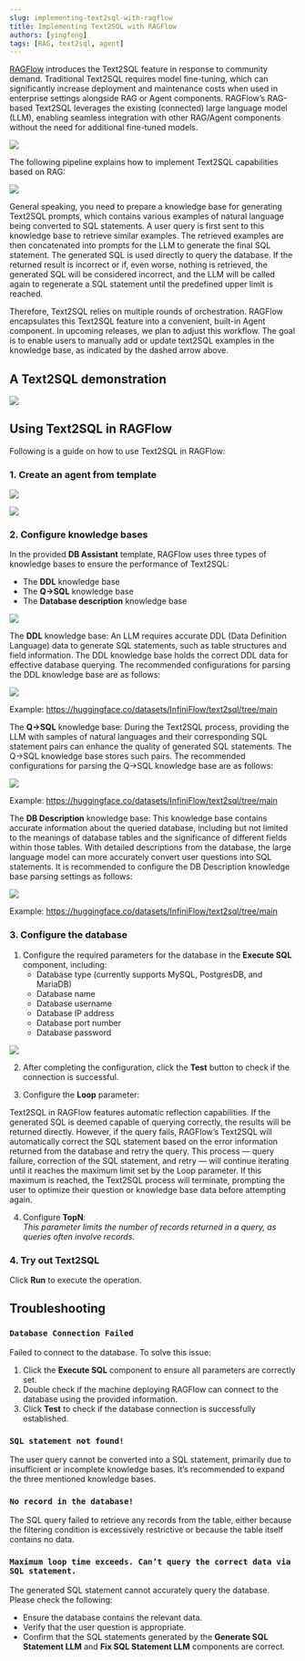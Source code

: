 ```yaml
---
slug: implementing-text2sql-with-ragflow
title: Implementing Text2SQL with RAGFlow
authors: [yingfeng]
tags: [RAG, text2sql, agent]
---
```


[RAGFlow](https://github.com/infiniflow/ragflow) introduces the Text2SQL feature in response to community demand. Traditional Text2SQL requires model fine-tuning, which can significantly increase deployment and maintenance costs when used in enterprise settings alongside RAG or Agent components. RAGFlow’s RAG-based Text2SQL leverages the existing (connected) large language model (LLM), enabling seamless integration with other RAG/Agent components without the need for additional fine-tuned models.<!--truncate-->

![](./station.jpg)

The following pipeline explains how to implement Text2SQL capabilities based on RAG:

![](./rag2.png)

General speaking, you need to prepare a knowledge base for generating Text2SQL prompts, which contains various examples of natural language being converted to SQL statements. A user query is first sent to this knowledge base to retrieve similar examples. The retrieved examples are then concatenated into prompts for the LLM to generate the final SQL statement. The generated SQL is used directly to query the database. If the returned result is incorrect or if, even worse, nothing is retrieved, the generated SQL will be considered incorrect, and the LLM will be called again to regenerate a SQL statement until the predefined upper limit is reached.

Therefore, Text2SQL relies on multiple rounds of orchestration. RAGFlow encapsulates this Text2SQL feature into a convenient, built-in Agent component. In upcoming releases, we plan to adjust this workflow. The goal is to enable users to manually add or update text2SQL examples in the knowledge base, as indicated by the dashed arrow above.

## A Text2SQL demonstration

![](./dialogue.gif)

## Using Text2SQL in RAGFlow

Following is a guide on how to use Text2SQL in RAGFlow:

### 1. Create an agent from template

![](./create_from_template.png)

![](./choose_template.png)

### 2. Configure knowledge bases

In the provided **DB Assistant** template, RAGFlow uses three types of knowledge bases to ensure the performance of Text2SQL:

- The **DDL** knowledge base
- The **Q->SQL** knowledge base
- The **Database description** knowledge base

![](./agent_template.png)

The **DDL** knowledge base: An LLM requires accurate DDL (Data Definition Language) data to generate SQL statements, such as table structures and field information. The DDL knowledge base holds the correct DDL data for effective database querying. The recommended configurations for parsing the DDL knowledge base are as follows:

![](./ddl_kb.png)

Example: https://huggingface.co/datasets/InfiniFlow/text2sql/tree/main

The **Q->SQL** knowledge base: During the Text2SQL process, providing the LLM with samples of natural languages and their corresponding SQL statement pairs can enhance the quality of generated SQL statements. The Q->SQL knowledge base stores such pairs. The recommended configurations for parsing the Q->SQL knowledge base are as follows:

![](./q2sql_kb.png)

Example: https://huggingface.co/datasets/InfiniFlow/text2sql/tree/main

The **DB Description** knowledge base: This knowledge base contains accurate information about the queried database, including but not limited to the meanings of database tables and the significance of different fields within those tables. With detailed descriptions from the database, the large language model can more accurately convert user questions into SQL statements. It is recommended to configure the DB Description knowledge base parsing settings as follows:

![](./text2sql.png)

Example: https://huggingface.co/datasets/InfiniFlow/text2sql/tree/main

### 3. Configure the database

1. Configure the required parameters for the database in the **Execute SQL** component, including:  
   - Database type (currently supports MySQL, PostgresDB, and MariaDB)
   - Database name
   - Database username
   - Database IP address
   - Database port number
   - Database password

![](./configure_db.png)

2. After completing the configuration, click the **Test** button to check if the connection is successful.  

3. Configure the **Loop** parameter:

Text2SQL in RAGFlow features automatic reflection capabilities. If the generated SQL is deemed capable of querying correctly, the results will be returned directly. However, if the query fails, RAGFlow’s Text2SQL will automatically correct the SQL statement based on the error information returned from the database and retry the query. This process — query failure, correction of the SQL statement, and retry — will continue iterating until it reaches the maximum limit set by the Loop parameter. If this maximum is reached, the Text2SQL process will terminate, prompting the user to optimize their question or knowledge base data before attempting again.  

4. Configure **TopN**:  
   *This parameter limits the number of records returned in a query, as queries often involve records.*  

### 4. Try out Text2SQL

Click **Run** to execute the operation.

## Troubleshooting

### `Database Connection Failed`

Failed to connect to the database. To solve this issue:  

1. Click the **Execute SQL** component to ensure all parameters are correctly set.
2. Double check if the machine deploying RAGFlow can connect to the database using the provided information.
3. Click **Test** to check if the database connection is successfully established.

### `SQL statement not found!`

The user query cannot be converted into a SQL statement, primarily due to insufficient or incomplete knowledge bases. It’s recommended to expand the three mentioned knowledge bases.

### `No record in the database!`

The SQL query failed to retrieve any records from the table, either because the filtering condition is excessively restrictive or because the table itself contains no data.

### `Maximum loop time exceeds. Can’t query the correct data via SQL statement.`

The generated SQL statement cannot accurately query the database. Please check the following:  

- Ensure the database contains the relevant data.
- Verify that the user question is appropriate.
- Confirm that the SQL statements generated by the **Generate SQL Statement LLM** and **Fix SQL Statement LLM** components are correct.
